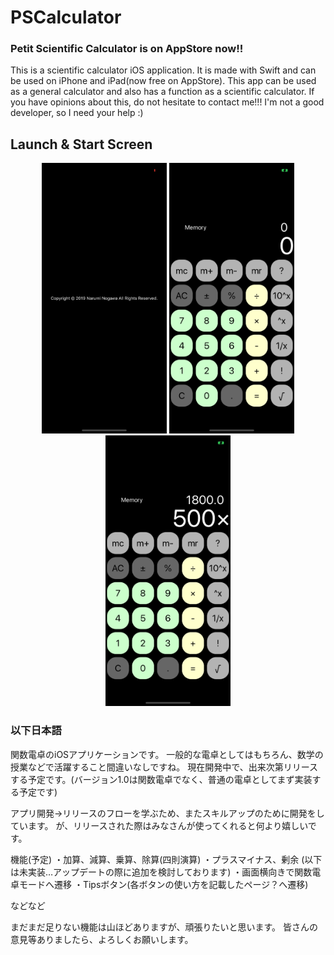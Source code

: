 # PSCalculator
### Petit Scientific Calculator is on AppStore now!!

This is a scientific calculator iOS application. It is made with Swift and can be used on iPhone and iPad(now free on AppStore).
This app can be used as a general calculator and also has a function as a scientific calculator.
If you have opinions about this, do not hesitate to contact me!!!
I'm not a good developer, so I need your help :)

## Launch & Start Screen
<div style="text-align: center;">
<img src="src/LaunchScreen.png" width="200" />  <img src="src/SC1.png" width="200" />   <img src="src/SC2.png" width="200" />
</div>


### 以下日本語
  関数電卓のiOSアプリケーションです。
一般的な電卓としてはもちろん、数学の授業などで活躍すること間違いなしですね。
現在開発中で、出来次第リリースする予定です。(バージョン1.0は関数電卓でなく、普通の電卓としてまず実装する予定です)

アプリ開発→リリースのフローを学ぶため、またスキルアップのために開発をしています。
が、リリースされた際はみなさんが使ってくれると何より嬉しいです。

機能(予定)
・加算、減算、乗算、除算(四則演算)
・プラスマイナス、剰余
(以下は未実装…アップデートの際に追加を検討しております)
・画面横向きで関数電卓モードへ遷移
・Tipsボタン(各ボタンの使い方を記載したページ？へ遷移)

などなど

まだまだ足りない機能は山ほどありますが、頑張りたいと思います。
皆さんの意見等ありましたら、よろしくお願いします。
